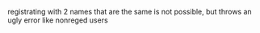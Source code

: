 registrating with 2 names that are the same is not possible, but throws an ugly error
like
nonreged users
